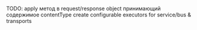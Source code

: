 TODO:
    apply метод в request/response object принимающий содержимое contentType
    create configurable executors for service/bus & transports 